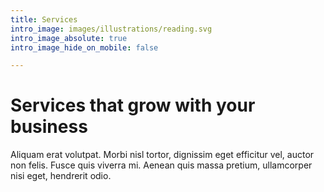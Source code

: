 ```yaml
---
title: Services
intro_image: images/illustrations/reading.svg
intro_image_absolute: true
intro_image_hide_on_mobile: false

---
```

# Services that grow with your business

Aliquam erat volutpat. Morbi nisl tortor, dignissim eget efficitur vel, auctor non felis. Fusce quis viverra mi. Aenean quis massa pretium, ullamcorper nisi eget, hendrerit odio.